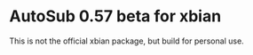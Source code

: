 AutoSub 0.57 beta for xbian
===========================
This is not the official xbian package, but build for personal use. 
